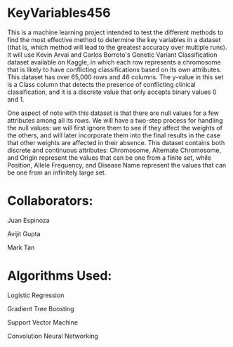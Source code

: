 # KeyVariables456

This is a machine learning project intended to test the different methods to find the most effective method to determine the key variables in a dataset (that is, which method will lead to the greatest accuracy over multiple runs). It will use Kevin Arvai and Carlos Borroto's Genetic Variant Classification dataset available on Kaggle, in which each row represents a chromosome that is likely to have conflicting classifications based on its own attributes. This dataset has over 65,000 rows and 46 columns. The y-value in this set is a Class column that detects the presence of conflicting clinical classification, and it is a discrete value that only accepts binary values 0 and 1.

One aspect of note with this dataset is that there are null values for a few attributes among all its rows. We will have a two-step process for handling the null values: we will first ignore them to see if they affect the weights of the others, and will later incorporate them into the final results in the case that other weights are affected in their absence. This dataset contains both discrete and continuous attributes: Chromosome, Alternate Chromosome, and Origin represent the values that can be one from a finite set, while Position, Allele Frequency, and Disease Name represent the values that can be one from an infinitely large set.

# Collaborators:

Juan Espinoza

Avijit Gupta

Mark Tan

# Algorithms Used:

Logistic Regression

Gradient Tree Boosting

Support Vector Machine

Convolution Neural Networking
